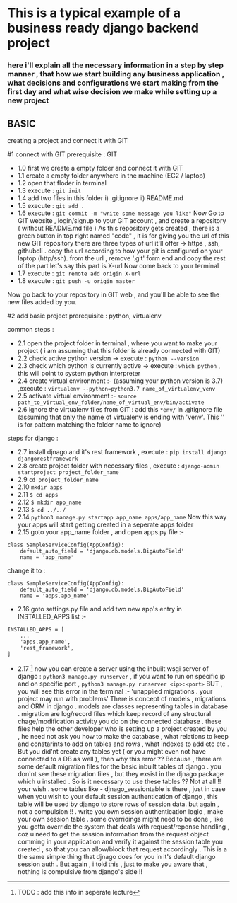 # This is a typical example of a business ready django backend project
### here i'll explain all the necessary information in a step by step manner , that how we start building any business application , what decisions and configurations we start making from the first day and what wise decision we make while setting up a new project

## BASIC
creating a project and connect it with GIT

#1 connect with GIT
prerequisite : GIT
- 1.0 first we create a empty folder and connect it with GIT
- 1.1 create a empty folder anywhere in the machine (EC2 / laptop)
- 1.2 open that floder in terminal
- 1.3 execute : `git init`
- 1.4 add two files in this folder i) .gitignore ii) README.md
- 1.5 execute : `git add .`
- 1.6 execute : `git commit -m "write some message you like"`
Now Go to GIT website , login/signup to your GIT account , and create a repository ( without README.md file )
As this repository gets created , there is a green button in top right named "code" , it is for giving you the url of this new GIT repository
there are three types of url it'll offer -> https , ssh, githubcli . copy the url according to how your git is configured on your laptop (http/ssh).
from the url , remove '.git' form end and copy the rest of the part
let's say this part is X-url
Now come back to your terminal
- 1.7 execute : `git remote add origin X-url`
- 1.8 execute : `git push -u origin master`

Now go back to your repository in GIT web , and you'll be able to see the new files added by you.


#2 add basic project 
prerequisite : python, virtualenv

common steps :
- 2.1 open the project folder in terminal , where you want to make your project ( i am assuming that this folder is already connected with GIT)
- 2.2 check active python version -> execute : `python --version`
- 2.3 check which python is currently active -> execute : `which python` , this will point to system python interpreter
- 2.4 create virtual environment :- (assuming your python version is 3.7) ,execute : `virtualenv --python=python3.7 name_of_virtualenv_venv`
- 2.5 activate virtual environment :- `source path_to_virtual_env_folder/name_of_virtual_env/bin/activate`
- 2.6 ignore the virtualenv files from GIT : add this `*env/` in .gitignore file (assuming that only the name of virtualenv is ending with 'venv'. This '' is for pattern matching the folder name to ignore)

steps for django :
- 2.7 install djnago and it's rest framework , execute : `pip install django djangorestframework`
- 2.8 create project folder with necessary files , execute : `django-admin startproject project_folder_name`
- 2.9 `cd project_folder_name`
- 2.10 `mkdir apps`
- 2.11 `$ cd apps`
- 2.12 `$ mkdir app_name`
- 2.13 `$ cd ../../`
- 2.14 `python3 manage.py startapp app_name apps/app_name`
Now this way your apps will start getting created in a seperate apps folder
- 2.15 goto your app_name folder , and open apps.py file :-
```
class SampleServiceConfig(AppConfig):
    default_auto_field = 'django.db.models.BigAutoField'
    name = 'app_name'
```
change it to :
```
class SampleServiceConfig(AppConfig):
    default_auto_field = 'django.db.models.BigAutoField'
    name = 'apps.app_name'
```

- 2.16 goto settings.py file and add two new app's entry in INSTALLED_APPS list :-
```
INSTALLED_APPS = [
    ...
    'apps.app_name',
    'rest_framework',
]
```
<!-- add below information in a seperate lecture -->
- 2.17 [^1] now you can create a server using the inbuilt wsgi server of django : ``python3 manage.py runserver`` , if you want to run on specific ip and on specific port , `python3 manage.py runserver <ip>:<port>`
BUT , you will see this error in the terminal :- 'unapplied migrations . your project may run with problems'
There is concept of models , migrations and ORM in django . models are classes representing tables in database . migration are log/record files which keep record of any structural chage/modification activity you do on the connected database . these files help the other developer who is setting up a project created by you , he need not ask you how to make the database , what relations to keep and constarints to add on tables and rows , what indexes to add etc etc .
But you did'nt create any tables yet ( or you might even not have connected to a DB as well ), then why this error ?? 
Because , there are some default migration files for the basic inbuilt tables of django . you don'nt see these migration files , but they exsist in the djnago package which u installed .
So is it necessary to use these tables ?? Not at all !!
your wish .
some tables like - djnago_sessiontable is there , just in case when you wish to your default session authentication of django , this table will be used by django to store rows of session data.
but again , not a compulsion !! . write you own session authentication logic , make your own session table . some overridings might need to be done , like you gotta override the system that deals with request/reponse handling , coz u need to get the session information from the request object comming in your application and verify it against the session table you created , so that you can allow/block that request accordingly . This is a the same simple thing that djnago does for you in it's default django session auth .
But again , i told this , just to make you aware that , nothing is compulsive from django's side !!
<!-- add the above info in a seperate lecture -->

[^1]: TODO : add this info in seperate lecture

